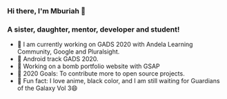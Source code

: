 ### Hi there, I'm Mburiah 👋

### A sister, daughter, mentor, developer and student!
- 🌱 I am currently working on GADS 2020 with Andela Learning Community, Google and Pluralsight. 
- 🌱 Android track GADS 2020. 
- 🚀 Working on a bomb portfolio website with GSAP
- 🥅 2020 Goals: To contribute more to open source projects.
- 🍬 Fun fact: I love anime, black color, and I am still waiting for Guardians of the Galaxy Vol 3😄
  
<!-- ### Connect with me 

<img src="https://github.com/Mburiah/Mburiah/blob/master/art/linkedin.svg" height="50" width="70" href="https://www.linkedin.com/in/mburia-betty-408153186" alt="LinkedIn">
<img src="https://github.com/Mburiah/Mburiah/blob/master/art/twitter.svg" height="50" width="70" href="https://twitter.com/Mburia2" alt="Twitter">
<img src="https://github.com/Mburiah/Mburiah/blob/master/art/codewars.svg" height="50" width="70" href="https://www.codewars.com/users/Mburiah" alt="Codewars"> -->

